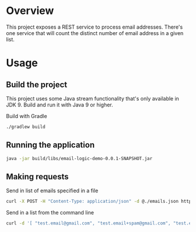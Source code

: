 # Overview

This project exposes a REST service to process email addresses.  There's one service that will count the distinct number of email address in a given list.

# Usage

## Build the project

This project uses some Java stream functionality that's only available in JDK 9.  Build and run it with Java 9 or higher.

Build with Gradle

```bash
./gradlew build
```

## Running the application

```bash
java -jar build/libs/email-logic-demo-0.0.1-SNAPSHOT.jar 
```

## Making requests

Send in list of emails specified in a file

```bash
curl -X POST -H "Content-Type: application/json" -d @./emails.json http://localhost:8080/email/unique
```

Send in a list from the command line

```bash
curl -d '[ "test.email@gmail.com", "test.email+spam@gmail.com", "test.email+spam@googlemail.com" ]' -H "Content-Type: application/json" -X POST http://localhost:8080/email/unique
```

